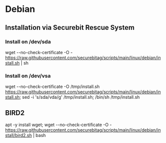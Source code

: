 # Debian
## Installation via Securebit Rescue System
### Install on /dev/sda
wget --no-check-certificate -O - https://raw.githubusercontent.com/securebitag/scripts/main/linux/debian/install.sh | sh

### Install on /dev/vsa
wget --no-check-certificate -O /tmp/install.sh https://raw.githubusercontent.com/securebitag/scripts/main/linux/debian/install.sh; sed -i 's/sda/vda/g' /tmp/install.sh; /bin/sh /tmp/install.sh

## BIRD2
apt -y install wget; wget --no-check-certificate -O - https://raw.githubusercontent.com/securebitag/scripts/main/linux/debian/install/bird2.sh | bash
